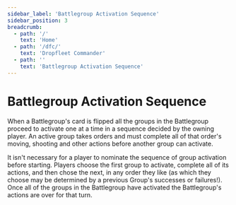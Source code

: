 ```yaml
---
sidebar_label: 'Battlegroup Activation Sequence'
sidebar_position: 3
breadcrumb:
  - path: '/'
    text: 'Home'
  - path: '/dfc/'
    text: 'Dropfleet Commander'
  - path: ''
    text: 'Battlegroup Activation Sequence'
---
```


# Battlegroup Activation Sequence

When a Battlegroup's card is flipped all the groups in the Battlegroup proceed to activate one at a time in a sequence decided by the owning player. An active group takes orders and must complete all of that order's moving, shooting and other actions before another group can activate.

It isn't necessary for a player to nominate the sequence of group activation before starting. Players choose the first group to activate, complete all of its actions, and then chose the next, in any order they like (as which they choose may be determined by a previous Group's successes or failures!). Once all of the groups in the Battlegroup have activated the Battlegroup's actions are over for that turn.
